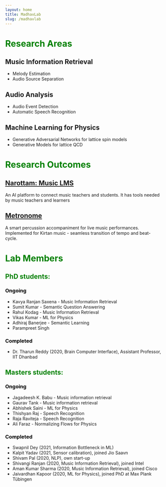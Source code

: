 ```yaml
---
layout: home
title: MadhavLab
slug: /madhavlab
---
```


# <span style="color: Green">Research Areas</span>

## Music Information Retrieval
- Melody Estimation
- Audio Source Separation
## Audio Analysis
- Audio Event Detection
- Automatic Speech Recognition
## Machine Learning for Physics
- Generative Adversarial Networks for lattice spin models
- Generative Models for lattice QCD

# <span style="color: Green">Research Outcomes</span>
## [Narottam: Music LMS](https://vipular.github.io/narottam.github.io)
An AI platform to connect music teachers and students. It has tools needed by music teachers and learners

## [Metronome](https://itsgyanendra.github.io/metronome/)
A smart percussion accompaniment for live music performances. Implemented for Kirtan music - seamless transition of tempo and beat-cycle.

# <span style="color: Green">Lab Members</span>

## <span style="color: Green">PhD students:</span>

### <span style="color: Black">Ongoing</span>

* Kavya Ranjan Saxena - Music Information Retrieval
* Sumit Kumar - Semantic Question Answering
* Rahul Kodag - Music Information Retrieval
* Vikas Kumar - ML for Physics
* Adhiraj Banerjee - Semantic Learning
* Parampreet Singh

### <span style="color: Black">Completed</span>

* Dr. Tharun Reddy (2020, Brain Computer Interface), Assistant Professor, IIT Dhanbad

## <span style="color: Green">Masters students:</span>

### <span style="color: Black">Ongoing</span>

* Jagadeesh K. Babu - Music information retrieval
* Gaurav Tank - Music information retrieval
* Abhishek Saini - ML for Physics
* Thishyan Raj - Speech Recognition
* Raja Raviteja - Speech Recognition
* Ali Faraz - Normalizing Flows for Physics

### <span style="color: Black">Completed</span>

* Swapnil Dey (2021, Information Bottleneck in ML)
* Kalpit Yadav (2021, Sensor calibration), joined Jio Saavn
* Shivam Pal (2020, NLP), own start-up
* Shivangi Ranjan (2020, Music Information Retrieval), joined Intel
* Aman Kumar Sharma (2020, Music Information Retrieval), joined Cisco
* Jaivardhan Kapoor (2020, ML for Physics), joined PhD at Max Plank Tübingen
